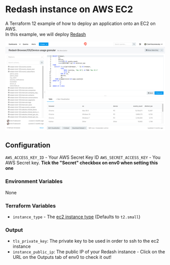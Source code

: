 # Redash instance on AWS EC2
A Terraform 12 example of how to deploy an application onto an EC2 on AWS.  
In this example, we will deploy [Redash](https://redash.io/) 

![](sample.png)

## Configuration
`AWS_ACCESS_KEY_ID` - Your AWS Secret Key ID
`AWS_SECRET_ACCESS_KEY` - You AWS Secret key. **Tick the "Secret" checkbox on env0 when setting this one**  

### Environment Variables
None

### Terraform Variables
- `instance_type` - The [ec2 instance type](https://aws.amazon.com/ec2/instance-types/) (Defaults to `t2.small`)

### Output
- `tls_private_key`: The private key to be used in order to ssh to the ec2 instance 
- `instance_public_ip`: The public IP of your Redash instance - Click on the URL on the Outputs tab of env0 to check it out!
